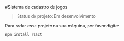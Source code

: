 #Sistema de cadastro de jogos

>Status do projeto: Em desenvolvimento

Para rodar esse projeto na sua máquina, por favor digite:

```
npm install react
```
